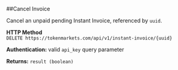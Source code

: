 ##Cancel Invoice

Cancel an unpaid pending Instant Invoice, referenced by ```uuid```.

**HTTP Method**  
```DELETE https://tokenmarkets.com/api/v1/instant-invoice/{uuid}```

**Authentication:** valid ```api_key``` query parameter

**Returns:** ```result (boolean)```
